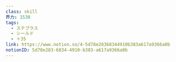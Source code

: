 ```yaml
---
class: skill
界力: 1530
tags:
  - ステプラス
  - シールド
  - ＋35
link: https://www.notion.so/4-5d78e28368344910b383a617a9366a0b
notionID: 5d78e283-6834-4910-b383-a617a9366a0b
---
```

